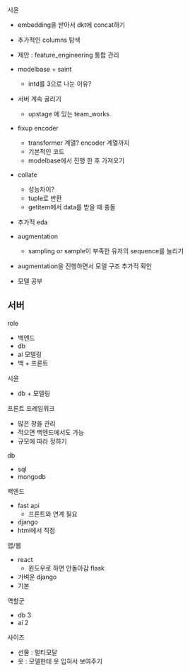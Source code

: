 
시윤
- embedding을 받아서 dkt에 concat하기

- 추가적인 columns 탐색
- 제안 : feature_engineering 통합 관리 
- modelbase + saint
	- intd를 3으로 나눈 이유?
- 서버 계속 굴리기
	- upstage 에 있는 team_works 

- fixup encoder
	- transformer 계열? encoder 계열까지
	- 기본적인 코드
	- modelbase에서 진행 한 후 가져오기
- collate
	- 성능차이?
	- tuple로 반환
	- getitem에서 data를 받을 때 충돌

- 추가적 eda
- augmentation
	- sampling or sample이 부족한 유저의 sequence를 늘리기
- augmentation을 진행하면서 모델 구조 추가적 확인


- 모델 공부


## 서버

role
- 백엔드
- db
- ai 모델링
- 백 + 프론트

시윤
- db + 모델링

프론트 프레임워크
- 많은 창을 관리
- 적으면 백엔드에서도 가능
- 규모에 따라 정하기

db
- sql
- mongodb


백엔드
- fast api
	- 프론트와 연계 필요
- django
- html에서 직접


앱/웹
- react
	- 윈도우로 하면 안돌아감
flask
- 가벼운
django
- 기본

역할군
- db 3
- ai 2

사이즈
- 선물 : 멀티모달
- 옷 : 모델한테 옷 입혀서 보여주기

